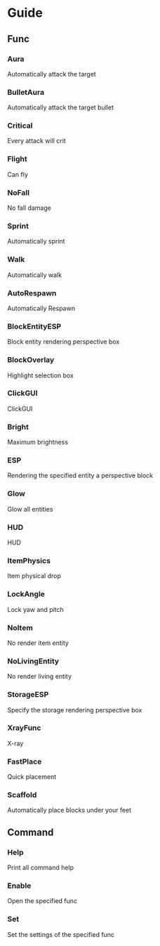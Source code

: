 # Guide

## Func

### Aura

Automatically attack the target

### BulletAura

Automatically attack the target bullet

### Critical

Every attack will crit

### Flight

Can fly

### NoFall

No fall damage

### Sprint

Automatically sprint

### Walk

Automatically walk

### AutoRespawn

Automatically Respawn

### BlockEntityESP

Block entity rendering perspective box

### BlockOverlay

Highlight selection box

### ClickGUI

ClickGUI

### Bright

Maximum brightness

### ESP

Rendering the specified entity a perspective block

### Glow

Glow all entities

### HUD

HUD

### ItemPhysics

Item physical drop

### LockAngle

Lock yaw and pitch

### NoItem

No render item entity

### NoLivingEntity

No render living entity

### StorageESP

Specify the storage rendering perspective box

### XrayFunc

X-ray

### FastPlace

Quick placement

### Scaffold

Automatically place blocks under your feet

## Command

### Help

Print all command help

### Enable

Open the specified func

### Set

Set the settings of the specified func



